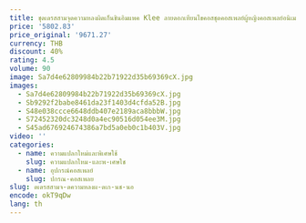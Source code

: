 ```yaml
---
title: ชุดเดรสสามจุดความหลงผิดเก็นชินอิมแพค Klee ลายดอกเทียนไขคอสชุดคอสเพลย์ผู้หญิงคอสเพลย์อนิเมะชุดปาร์ตี้ฮาโลวีน
price: '5802.83'
price_original: '9671.27'
currency: THB
discount: 40%
rating: 4.5
volume: 90
image: Sa7d4e62809984b22b71922d35b69369cX.jpg
images:
  - Sa7d4e62809984b22b71922d35b69369cX.jpg
  - Sb9292f2babe8461da23f1403d4cfda52B.jpg
  - S48e038ccce6648ddb407e2189aca8bbbW.jpg
  - S72452320dc3248d0a4ec90516d054ee3M.jpg
  - S45ad676924674386a7bd5a0eb0c1b403V.jpg
video: ''
categories:
  - name: ความแปลกใหม่และพิเศษใช้
    slug: ความแปลกใหม-และพ-เศษใช
  - name: อุปกรณ์คอสเพลย์
    slug: ปกรณ-คอสเพลย
slug: ดเดรสสามจ-ดความหลงผ-ดเก-นช-นอ
encode: okT9qDw
lang: th
---
```

  